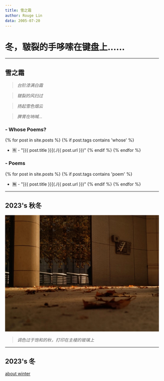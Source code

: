 ```yaml
---
title: 雪之霜
author: Rouge Lin
data: 2005-07-20
---
```

# 冬，皲裂的手哆嗦在键盘上......

----------

## 雪之霜

> *台阶漆满白霜*

> *皲裂的风扫过*

> *扬起雪色烟云*

> *脾胃在呐喊...*

### - Whose Poems?
{% for post in site.posts %}
{% if post.tags contains 'whose' %}
* 🈶 - "[{{ post.title }}](./{{ post.url }})"
  {% endif %}
  {% endfor %}

### - Poems
{% for post in site.posts %}
{% if post.tags contains 'poem' %}
* 🈚 - "[{{ post.title }}](./{{ post.url }})"
  {% endif %}
  {% endfor %}

----------

## 2023's 秋冬

![main tower's autumn](./image/shier's-autumn.jpg)

> *调色过于饱和的秋，打印在主楼的玻璃上*

---------

## 2023's 冬

[about winter](./about)


